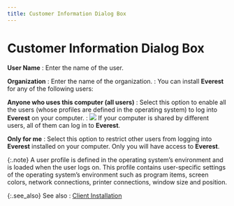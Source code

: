 ```yaml
---
title: Customer Information Dialog Box
---
```


# Customer Information Dialog Box


**User Name**
: Enter the name of the user.


**Organization**
: Enter the name of the organization.
: You can install **Everest** for any of the following users:


**Anyone who uses this computer (all users)**
: Select this option to enable all the users (whose  profiles are defined in the operating system) to log into **Everest** on your computer.
: ![]({{site.mb_baseurl}}/img/example.gif) If your computer is shared by different users, all of them  can log in to **Everest**.


**Only for me**
: Select this option to restrict other users from  logging into **Everest** installed  on your computer. Only you will have access to **Everest**.


{:.note}
A user profile is defined in the operating system’s  environment and is loaded when the user logs on. This profile contains  user-specific settings of the operating system’s environment such as program  items, screen colors, network connections, printer connections, window  size and position.


{:.see_also}
See also
: [Client  Installation]({{site.mb_baseurl}}/installation/during-a-client-installation/client_installation_mailbridge.html)
